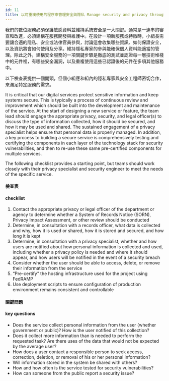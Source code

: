 ```yaml
---
id: 11
title: 以可重複使用的程序來管理安全與隱私 Manage security and privacy through reusable processes
---
```


我們的數位服務必須保護敏感資料並維持系統安全是一大關鍵。通常是一連串的審查和改進，必須建構在服務開發與維護中。在設計一項新服務或特徵時，小組長需要讓合適的隱私、安全或法律官員參與，討論這會收集哪些資訊、如何保證安全，以及資訊將會如何使用及分享。維持隱私專家的參與能確保個人資料能適當的管理。除此之外，建構安全服務的一項關鍵步驟是徹底的測試並認證每一層技術堆棧中的元件裡，有哪些安全漏洞，以及重複使用這些已認證後的元件在多項其他服務中。

以下檢查表提供一個開頭，但個小組應和組內的隱私專家與安全工程師密切合作，來滿足特定服務的需求。

It is critical that our digital services protect sensitive information and keep systems secure. This is typically a process of continuous review and improvement which should be built into the development and maintenance of the service. At the start of designing a new service or feature, the team lead should engage the appropriate privacy, security, and legal officer(s) to discuss the type of information collected, how it should be secured, and how it may be used and shared. The sustained engagement of a privacy specialist helps ensure that personal data is properly managed. In addition, a key process to building a secure service is comprehensively testing and certifying the components in each layer of the technology stack for security vulnerabilities, and then to re-use these same pre-certified components for multiple services.

The following checklist provides a starting point, but teams should work closely with their privacy specialist and security engineer to meet the needs of the specific service.

#### 檢查表

#### checklist
1. Contact the appropriate privacy or legal officer of the department or agency to determine whether a System of Records Notice (SORN), Privacy Impact Assessment, or other review should be conducted
2. Determine, in consultation with a records officer, what data is collected and why, how it is used or shared, how it is stored and secured, and how long it is kept
3. Determine, in consultation with a privacy specialist, whether and how users are notified about how personal information is collected and used, including whether a privacy policy is needed and where it should appear, and how users will be notified in the event of a security breach
4. Consider whether the user should be able to access, delete, or remove their information from the service
5. “Pre-certify” the hosting infrastructure used for the project using FedRAMP
6. Use deployment scripts to ensure configuration of production environment remains consistent and controllable

#### 關鍵問題

#### key questions
- Does the service collect personal information from the user (whether government or public)?  How is the user notified of this collection?
- Does it collect more information than is needed to perform the requested task? Are there uses of the data that would not be expected by the average user?
- How does a user contact a responsible person to seek access, correction, deletion, or removal of his or her personal information?
- Will information stored in the system be shared with others?
- How and how often is the service tested for security vulnerabilities?
- How can someone from the public report a security issue?
